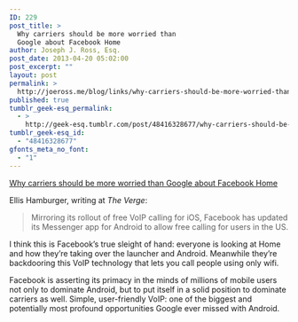 ```yaml
---
ID: 229
post_title: >
  Why carriers should be more worried than
  Google about Facebook Home
author: Joseph J. Ross, Esq.
post_date: 2013-04-20 05:02:00
post_excerpt: ""
layout: post
permalink: >
  http://joeross.me/blog/links/why-carriers-should-be-more-worried-than-google/
published: true
tumblr_geek-esq_permalink:
  - >
    http://geek-esq.tumblr.com/post/48416328677/why-carriers-should-be-more-worried-than-google
tumblr_geek-esq_id:
  - "48416328677"
gfonts_meta_no_font:
  - "1"
---
```

<a href='http://www.theverge.com/2013/4/18/4240222/facebook-rolls-out-free-voice-calling-for-android-users-in-the-us'>Why carriers should be more worried than Google about Facebook Home</a><div class="link_description"><p>Ellis Hamburger, writing at <em>The Verge</em>:</p>

<blockquote>
  <p>Mir­ror­ing its roll­out of free VoIP call­ing for iOS, Face­book has updat­ed its Mes­sen­ger app for Android to allow free call­ing for users in the US.</p>
</blockquote>

<p>I think this is Facebook’s true sleight of hand: everyone is looking at Home and how they’re taking over the launcher and Android. Meanwhile they’re backdooring this VoIP technology that lets you call people using only wifi.</p>

<p>Facebook is asserting its primacy in the minds of millions of mobile users not only to dominate Android, but to put itself in a solid position to dominate carriers as well. Simple, user-friendly VoIP: one of the biggest and potentially most profound opportunities Google ever missed with Android.</p></div>